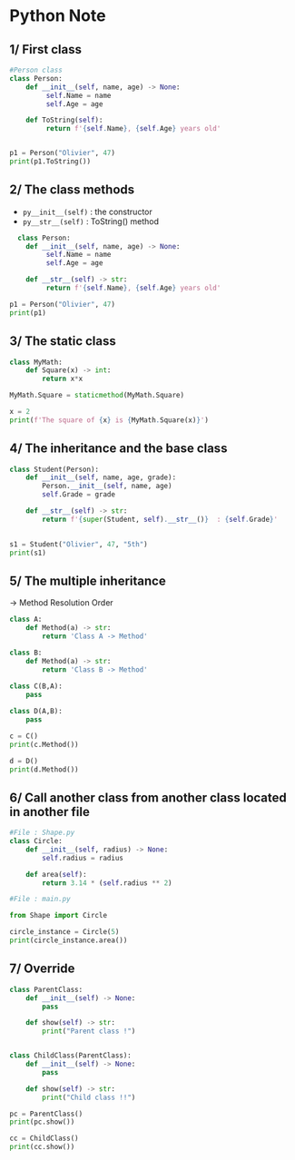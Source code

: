 # Python Note

## 1/ First class

```py
#Person class
class Person:
    def __init__(self, name, age) -> None:
         self.Name = name
         self.Age = age

    def ToString(self):
         return f'{self.Name}, {self.Age} years old'


p1 = Person("Olivier", 47)
print(p1.ToString())
```

## 2/ The class methods
- ```py__init__(self)``` : the constructor
- ```py__str__(self)``` : ToString() method

```py
  class Person:
    def __init__(self, name, age) -> None:
         self.Name = name
         self.Age = age

    def __str__(self) -> str:
         return f'{self.Name}, {self.Age} years old'

p1 = Person("Olivier", 47)
print(p1)
```

## 3/ The static class

```py
class MyMath:
    def Square(x) -> int:
        return x*x

MyMath.Square = staticmethod(MyMath.Square)

x = 2
print(f'The square of {x} is {MyMath.Square(x)}')
```

## 4/ The inheritance and the base class

```py
class Student(Person):
    def __init__(self, name, age, grade):
        Person.__init__(self, name, age)
        self.Grade = grade

    def __str__(self) -> str:
        return f'{super(Student, self).__str__()}  : {self.Grade}'
        

s1 = Student("Olivier", 47, "5th")
print(s1)
```

## 5/ The multiple inheritance

-> Method Resolution Order

```py
class A:
    def Method(a) -> str:
        return 'Class A -> Method'

class B:
    def Method(a) -> str:
        return 'Class B -> Method'
    
class C(B,A):
    pass

class D(A,B):
    pass

c = C()
print(c.Method())

d = D()
print(d.Method())
```
## 6/ Call another class from another class located in another file

```py
#File : Shape.py
class Circle:
    def __init__(self, radius) -> None:
        self.radius = radius

    def area(self):
        return 3.14 * (self.radius ** 2)    
```

```py
#File : main.py

from Shape import Circle

circle_instance = Circle(5)
print(circle_instance.area())
```

## 7/ Override

```py
class ParentClass:
    def __init__(self) -> None:
        pass

    def show(self) -> str:
        print("Parent class !") 


class ChildClass(ParentClass):
    def __init__(self) -> None:
        pass

    def show(self) -> str:
        print("Child class !!") 

pc = ParentClass()
print(pc.show())        

cc = ChildClass()
print(cc.show())
```

